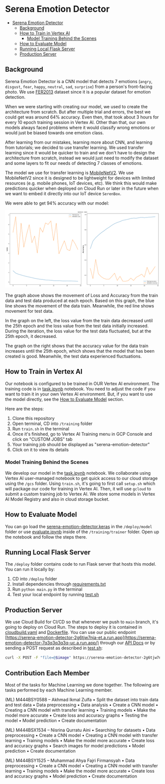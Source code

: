 # Serena Emotion Detector

- [Serena Emotion Detector](#serena-emotion-detector)
  - [Background](#background)
  - [How to Train in Vertex AI](#how-to-train-in-vertex-ai)
    - [Model Training Behind the Scenes](#model-training-behind-the-scenes)
  - [How to Evaluate Model](#how-to-evaluate-model)
  - [Running Local Flask Server](#running-local-flask-server)
  - [Production Server](#production-server)

## Background

Serena Emotion Detector is a CNN model that detects 7 emotions (`angry`, `disgust`, `fear`, `happy`, `neutral`, `sad`, `surprise`) from a person's front-facing photo. We use [FER2013](https://www.kaggle.com/deadskull7/fer2013) dataset since it is a popular dataset for emotion detection.

When we were starting with creating our model, we used to create the architecture from scratch. But after multiple trial and errors, the best we could get was around 64% accuracy. Even then, that took about 3 hours for every 10 epoch training session in Vertex AI. Other than that, our own models always faced problems where it would classify wrong emotions or would just be biased towards one emotion class.

After learning from our mistakes, learning more about CNN, and learning from tutorials; we decided to use transfer learning. We used transfer learning since it would be quicker to train and we don't have to design the architecture from scratch, instead we would just need to modify the dataset and some layers to fit our needs of detecting 7 classes of emotions.

The model we use for transfer learning is [MobileNetV2](https://www.ict-srilanka.com/blog/what-is-mobilenetv2). We use MobileNetV2 since it is designed to be lightweight for devices with limited resources (e.g. mobile phones, IoT devices, etc). We think this would make predictions quicker when deployed on Cloud Run or later in the future when we want to embed it directly into our IoT device `SerenBox`.

We were able to get 94% accuracy with our model:

![Graph Loss and Accuracy](training/trainer/plots_serena-emotion-detector-eval.png)

The graph above shows the movement of Loss and Accuracy from the train data and test data produced at each epoch. Based on this graph, the blue line shows the movement of the data train. Meanwhile, the red line shows movement for test data.

In the graph on the left, the loss value from the train data decreased until the 25th epoch and the loss value from the test data initially increased. During the iteration, the loss value for the test data fluctuated, but at the 25th epoch, it decreased.

The graph on the right shows that the accuracy value for the data train increases until the 25th epoch, which shows that the model that has been created is good. Meanwhile, the test data experienced fluctuations.

## How to Train in Vertex AI

Our notebook is configured to be trained in OUR Vertex AI environment. The training code is in [task.ipynb](training/trainer/task.ipynb) notebook. You need to adjust the code if you want to train it in your own Vertex AI environment. But, if you want to use the model directly, see the [How to Evaluate Model](#how-to-evaluate-model) section.

Here are the steps:

1. Clone this repository
2. Open terminal, CD into `/training` folder
3. Run `train.sh` in the terminal
4. Once it's finished, go to Vertex AI Training menu in GCP Console and click on "CUSTOM JOBS" tab
5. Your training job should be displayed as "serena-emotion-detector"
6. Click on it to view its details

### Model Training Behind the Scenes

We develop our model in the [task.ipynb](training/trainer/task.ipynb) notebook. We collaborate using Vertex AI user-managed notebook to get quick access to our cloud storage using the `/gcs` folder. Using `train.sh`, it's going to first call `setup.sh` which will package our code for training in Vertex AI. Then, it will use `gcloud` to submit a custom training job to Vertex AI. We store some models in Vertex AI Model Registry and also in cloud storage bucket.

## How to Evaluate Model

You can go load the [serena-emotion-detector.keras](deploy/model/serena-emotion-detector.keras) in the `/deploy/model` folder or use [evaluate.ipynb](training/trainer/evaluate.ipynb) inside of the `/training/trainer` folder. Open up the notebook and follow the steps there.

## Running Local Flask Server

The `/deploy` folder contains code to run Flask server that hosts this model. You can run it locally by:

1. CD into `/deploy` folder
2. Install dependencies through [requirements.txt](deploy/requirements.txt)
3. Run `python main.py` in the terminal
4. Test your local endpoint by running [test.sh](deploy/test.sh)

## Production Server

We use Cloud Build for CI/CD so that whenever we push to `main` branch, it's going to deploy on Cloud Run. The steps to deploy it is contained in [cloudbuild.yaml](deploy/cloudbuild.yaml) and [Dockerfile](deploy/Dockerfile).
You can use our public endpoint [https://serena-emotion-detector-2g6tjw7nja-et.a.run.app](https://serena-emotion-detector-7q3q3q3q3q-uc.a.run.app/) through our [API Docs](https://serena-backend-2g6tjw7nja-et.a.run.app/api-docs/#/User%20Emotions/handleCallSerenaEmotionDetector) or by sending a POST request as described in [test.sh](deploy/test.sh):

```bash
curl -X POST -F "file=@$image" https://serena-emotion-detector-2g6tjw7nja-et.a.run.app/predict
```

## Contribution Each Member

Most of the tasks for Machine Learning we done together. The following are tasks performed by each Machine Learning member.

(ML) M444BSY0588 – Akhmad Ikmal Zulfa 
•	Split the dataset into train data and test data
•	Data preprocessing
•	Data analysis
•	Create a CNN model
•	Creating a CNN model with transfer learning
•	Training models
•	Make the model more accurate
•	Create loss and accuracy graphs
•	Testing the model
•	Model prediction
•	Create documentation

(ML) M444BSX1534 – Nisrina Qurratu Aini 
•	Searching for datasets
•	Data preprocessing
•	Create a CNN model
•	Creating a CNN model with transfer learning
•	Training models
•	Make the model more accurate
•	Create loss and accuracy graphs
•	Search images for model predictions
•	Model prediction
•	Create documentation

(ML) M444BSY1525 – Muhammad Ahya Fajri Firmansyah
•	Data preprocessing
•	Create a CNN model
•	Creating a CNN model with transfer learning
•	Training models
•	Make the model more accurate
•	Create loss and accuracy graphs
•	Model prediction
•	Create documentation
